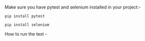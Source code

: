 Make sure you have pytest and selenium installed in your project:-

`pip install pytest`

`pip install selenium`

How to run the test - 

